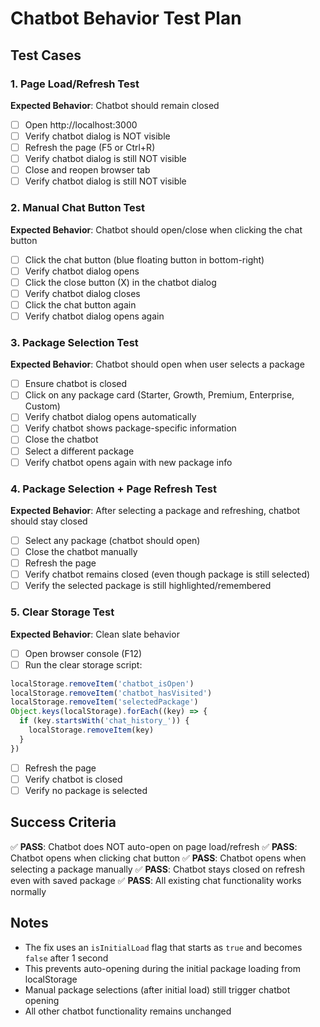 # Chatbot Behavior Test Plan

## Test Cases

### 1. Page Load/Refresh Test

**Expected Behavior**: Chatbot should remain closed

- [ ] Open http://localhost:3000
- [ ] Verify chatbot dialog is NOT visible
- [ ] Refresh the page (F5 or Ctrl+R)
- [ ] Verify chatbot dialog is still NOT visible
- [ ] Close and reopen browser tab
- [ ] Verify chatbot dialog is still NOT visible

### 2. Manual Chat Button Test

**Expected Behavior**: Chatbot should open/close when clicking the chat button

- [ ] Click the chat button (blue floating button in bottom-right)
- [ ] Verify chatbot dialog opens
- [ ] Click the close button (X) in the chatbot dialog
- [ ] Verify chatbot dialog closes
- [ ] Click the chat button again
- [ ] Verify chatbot dialog opens again

### 3. Package Selection Test

**Expected Behavior**: Chatbot should open when user selects a package

- [ ] Ensure chatbot is closed
- [ ] Click on any package card (Starter, Growth, Premium, Enterprise, Custom)
- [ ] Verify chatbot dialog opens automatically
- [ ] Verify chatbot shows package-specific information
- [ ] Close the chatbot
- [ ] Select a different package
- [ ] Verify chatbot opens again with new package info

### 4. Package Selection + Page Refresh Test

**Expected Behavior**: After selecting a package and refreshing, chatbot should
stay closed

- [ ] Select any package (chatbot should open)
- [ ] Close the chatbot manually
- [ ] Refresh the page
- [ ] Verify chatbot remains closed (even though package is still selected)
- [ ] Verify the selected package is still highlighted/remembered

### 5. Clear Storage Test

**Expected Behavior**: Clean slate behavior

- [ ] Open browser console (F12)
- [ ] Run the clear storage script:

```javascript
localStorage.removeItem('chatbot_isOpen')
localStorage.removeItem('chatbot_hasVisited')
localStorage.removeItem('selectedPackage')
Object.keys(localStorage).forEach((key) => {
  if (key.startsWith('chat_history_')) {
    localStorage.removeItem(key)
  }
})
```

- [ ] Refresh the page
- [ ] Verify chatbot is closed
- [ ] Verify no package is selected

## Success Criteria

✅ **PASS**: Chatbot does NOT auto-open on page load/refresh ✅ **PASS**:
Chatbot opens when clicking chat button ✅ **PASS**: Chatbot opens when
selecting a package manually ✅ **PASS**: Chatbot stays closed on refresh even
with saved package ✅ **PASS**: All existing chat functionality works normally

## Notes

- The fix uses an `isInitialLoad` flag that starts as `true` and becomes `false`
  after 1 second
- This prevents auto-opening during the initial package loading from
  localStorage
- Manual package selections (after initial load) still trigger chatbot opening
- All other chatbot functionality remains unchanged
